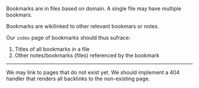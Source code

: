 Bookmarks are in files based on domain.
A single file may have multiple bookmars.

Bookmarks are wikilinked to other relevant bookmars or notes.

Our `index` page of bookmarks should thus sufrace:
1. Titles of all bookmarks in a file
2. Other notes/bookmarks (files) referenced by the bookmark


---

We may link to pages that do not exist yet. We should implement a 404 handler that renders all backlinks to the non-existing page.